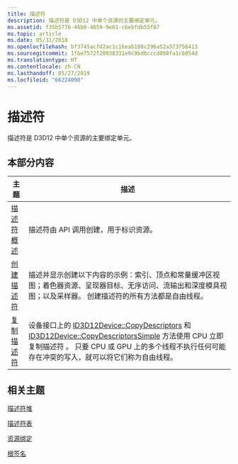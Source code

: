 ```yaml
---
title: 描述符
description: 描述符是 D3D12 中单个资源的主要绑定单元。
ms.assetid: f35b5776-46b0-4659-9e61-c6ebfdb55f87
ms.topic: article
ms.date: 05/31/2018
ms.openlocfilehash: bf3745acfd2ac1c16eab108c296a52a373756413
ms.sourcegitcommit: 1fbe7572f20938331e9c9bd6cccd098fa1c6054d
ms.translationtype: HT
ms.contentlocale: zh-CN
ms.lasthandoff: 05/27/2019
ms.locfileid: "66224098"
---
```

# <a name="descriptors"></a>描述符

描述符是 D3D12 中单个资源的主要绑定单元。

## <a name="in-this-section"></a>本部分内容



| 主题                                                       | 描述                                                                                                                                                                                                                                                                                                                                                                               |
|-------------------------------------------------------------|-------------------------------------------------------------------------------------------------------------------------------------------------------------------------------------------------------------------------------------------------------------------------------------------------------------------------------------------------------------------------------------------|
| [描述符概述](descriptors-overview.md)<br/> | 描述符由 API 调用创建，用于标识资源。<br/>                                                                                                                                                                                                                                                                                                                   |
| [创建描述符](creating-descriptors.md)<br/> | 描述并显示创建以下内容的示例：索引、顶点和常量缓冲区视图；着色器资源、呈现器目标、无序访问、流输出和深度模具视图；以及采样器。 创建描述符的所有方法都是自由线程。<br/>                                                                                                                             |
| [复制描述符](copying-descriptors.md)<br/>   | 设备接口上的 [ID3D12Device::CopyDescriptors](/windows/desktop/api/D3D12/nf-d3d12-id3d12device-copydescriptors) 和 [ID3D12Device::CopyDescriptorsSimple](/windows/desktop/api/D3D12/nf-d3d12-id3d12device-copydescriptorssimple) 方法使用 CPU 立即复制描述符   。 只要 CPU 或 GPU 上的多个线程不执行任何可能存在冲突的写入，就可以将它们称为自由线程。<br/> |



 

## <a name="related-topics"></a>相关主题

<dl> <dt>

[描述符堆](descriptor-heaps.md)
</dt> <dt>

[描述符表](descriptor-tables.md)
</dt> <dt>

[资源绑定](resource-binding.md)
</dt> <dt>

[根签名](root-signatures.md)
</dt> </dl>

 

 





